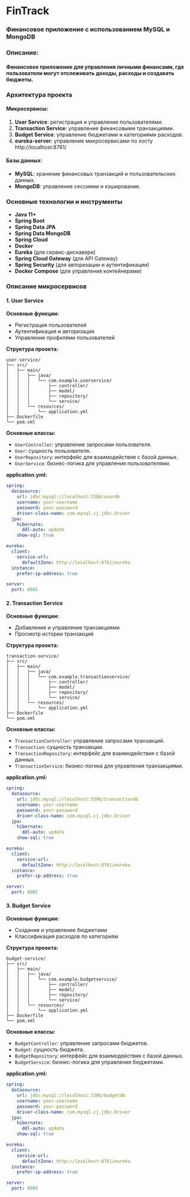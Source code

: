 # FinTrack
### Финансовое приложение с использованием MySQL и MongoDB
### Описание: 
#### Финансовое приложение для управления личными финансами, где пользователи могут отслеживать доходы, расходы и создавать бюджеты.

### Архитектура проекта

#### Микросервисы:
1. **User Service**: регистрация и управление пользователями.
2. **Transaction Service**: управление финансовыми транзакциями.
3. **Budget Service**: управление бюджетами и категориями расходов.
4. **eureka-server**: управление микросервисами по хосту http://localhost:8761/
#### Базы данных:
- **MySQL**: хранение финансовых транзакций и пользовательских данных.
- **MongoDB**: управление сессиями и кэширование.

### Основные технологии и инструменты
- **Java 11+**
- **Spring Boot**
- **Spring Data JPA**
- **Spring Data MongoDB**
- **Spring Cloud**
- **Docker**
- **Eureka** (для сервис-дискавери)
- **Spring Cloud Gateway** (для API Gateway)
- **Spring Security** (для авторизации и аутентификации)
- **Docker Compose** (для управления контейнерами)

### Описание микросервисов

#### 1. User Service
**Основные функции:**
- Регистрация пользователей
- Аутентификация и авторизация
- Управление профилями пользователей

**Структура проекта:**
```plaintext
user-service/
├── src/
│   ├── main/
│   │   ├── java/
│   │   │   └── com.example.userservice/
│   │   │       ├── controller/
│   │   │       ├── model/
│   │   │       ├── repository/
│   │   │       └── service/
│   │   └── resources/
│   │       └── application.yml
├── Dockerfile
└── pom.xml
```

**Основные классы:**
- `UserController`: управление запросами пользователя.
- `User`: сущность пользователя.
- `UserRepository`: интерфейс для взаимодействия с базой данных.
- `UserService`: бизнес-логика для управления пользователями.

**application.yml:**
```yaml
spring:
  datasource:
    url: jdbc:mysql://localhost:3306/userdb
    username: your-username
    password: your-password
    driver-class-name: com.mysql.cj.jdbc.Driver
  jpa:
    hibernate:
      ddl-auto: update
    show-sql: true

eureka:
  client:
    service-url:
      defaultZone: http://localhost:8761/eureka
  instance:
    prefer-ip-address: true

server:
  port: 8081
```
#### 2. Transaction Service
**Основные функции:**
- Добавление и управление транзакциями
- Просмотр истории транзакций

**Структура проекта:**
```plaintext
transaction-service/
├── src/
│   ├── main/
│   │   ├── java/
│   │   │   └── com.example.transactionservice/
│   │   │       ├── controller/
│   │   │       ├── model/
│   │   │       ├── repository/
│   │   │       └── service/
│   │   └── resources/
│   │       └── application.yml
├── Dockerfile
└── pom.xml
```

**Основные классы:**
- `TransactionController`: управление запросами транзакций.
- `Transaction`: сущность транзакции.
- `TransactionRepository`: интерфейс для взаимодействия с базой данных.
- `TransactionService`: бизнес-логика для управления транзакциями.

**application.yml:**
```yaml
spring:
  datasource:
    url: jdbc:mysql://localhost:3306/transactiondb
    username: your-username
    password: your-password
    driver-class-name: com.mysql.cj.jdbc.Driver
  jpa:
    hibernate:
      ddl-auto: update
    show-sql: true

eureka:
  client:
    service-url:
      defaultZone: http://localhost:8761/eureka
  instance:
    prefer-ip-address: true

server:
  port: 8082
```

#### 3. Budget Service
**Основные функции:**
- Создание и управление бюджетами
- Классификация расходов по категориям

**Структура проекта:**
```plaintext
budget-service/
├── src/
│   ├── main/
│   │   ├── java/
│   │   │   └── com.example.budgetservice/
│   │   │       ├── controller/
│   │   │       ├── model/
│   │   │       ├── repository/
│   │   │       └── service/
│   │   └── resources/
│   │       └── application.yml
├── Dockerfile
└── pom.xml
```

**Основные классы:**
- `BudgetController`: управление запросами бюджетов.
- `Budget`: сущность бюджета.
- `BudgetRepository`: интерфейс для взаимодействия с базой данных.
- `BudgetService`: бизнес-логика для управления бюджетами.

**application.yml:**
```yaml
spring:
  datasource:
    url: jdbc:mysql://localhost:3306/budgetdb
    username: your-username
    password: your-password
    driver-class-name: com.mysql.cj.jdbc.Driver
  jpa:
    hibernate:
      ddl-auto: update
    show-sql: true

eureka:
  client:
    service-url:
      defaultZone: http://localhost:8761/eureka
  instance:
    prefer-ip-address: true

server:
  port: 8083
```